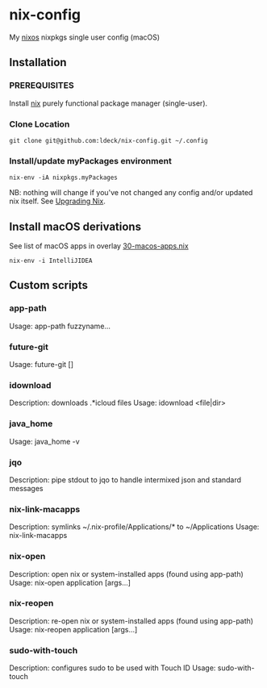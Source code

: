 # nix-config #

My [nixos](https://nixos.org) nixpkgs single user config (macOS)


## Installation ##

### PREREQUISITES ###

Install [nix](https://nixos.org/nix/) purely functional package manager (single-user).

### Clone Location ###

``` shell
git clone git@github.com:ldeck/nix-config.git ~/.config
```

### Install/update myPackages environment ###

``` shell
nix-env -iA nixpkgs.myPackages
```

NB: nothing will change if you've not changed any config and/or updated nix itself. See [Upgrading Nix](https://nixos.org/manual/nix/unstable/installation/upgrading.html).


## Install macOS derivations ##

See list of macOS apps in overlay [30-macos-apps.nix](nixpkgs/overlays/30-macos-apps.nix)

``` shell
nix-env -i IntelliJIDEA
```

## Custom scripts ##

### app-path ###

Usage: app-path fuzzyname...

### future-git ###

Usage: future-git <hours> [<git args>]

### idownload ###

Description: downloads .*icloud files
Usage: idownload <file|dir>

### java_home ###

Usage: java_home -v <version>

### jqo ###

Description: pipe stdout to jqo to handle intermixed json and standard messages

### nix-link-macapps ###

Description: symlinks ~/.nix-profile/Applications/* to ~/Applications
Usage: nix-link-macapps

### nix-open ###

Description: open nix or system-installed apps (found using app-path)
Usage: nix-open application [args...]

### nix-reopen ###

Description: re-open nix or system-installed apps (found using app-path)
Usage: nix-reopen application [args...]

### sudo-with-touch ###

Description: configures sudo to be used with Touch ID
Usage: sudo-with-touch

